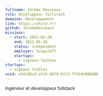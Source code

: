 ```yaml
---
fullname: Jérôme Desseaux
role: Développeur fullstack
domaine: Développement
link: https://skuld.fr/
github: JeromeDesseaux
missions:
  - start: 2022-02-28
    end: 2022-05-28
    status: independent
    employer: Scopyleft
    startups:
      - signaux-faibles
startups:
  - signaux-faibles
uuid: e541d0cd-a7a3-4679-bfc3-ff42de980488
---
```

Ingénieur et développeur fullstack